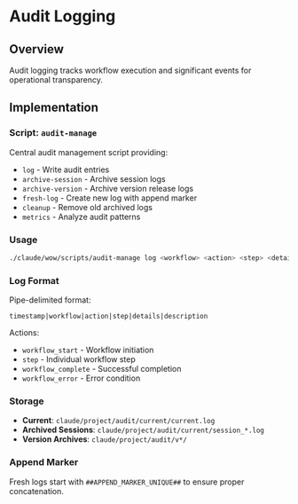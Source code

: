 # Audit Logging

## Overview

Audit logging tracks workflow execution and significant events for operational transparency.

## Implementation

### Script: `audit-manage`

Central audit management script providing:
- `log` - Write audit entries
- `archive-session` - Archive session logs
- `archive-version` - Archive version release logs
- `fresh-log` - Create new log with append marker
- `cleanup` - Remove old archived logs
- `metrics` - Analyze audit patterns

### Usage

```bash
./claude/wow/scripts/audit-manage log <workflow> <action> <step> <details> <description>
```

### Log Format

Pipe-delimited format:
```
timestamp|workflow|action|step|details|description
```

Actions:
- `workflow_start` - Workflow initiation
- `step` - Individual workflow step
- `workflow_complete` - Successful completion
- `workflow_error` - Error condition

### Storage

- **Current**: `claude/project/audit/current/current.log`
- **Archived Sessions**: `claude/project/audit/current/session_*.log`
- **Version Archives**: `claude/project/audit/v*/`

### Append Marker

Fresh logs start with `##APPEND_MARKER_UNIQUE##` to ensure proper concatenation.